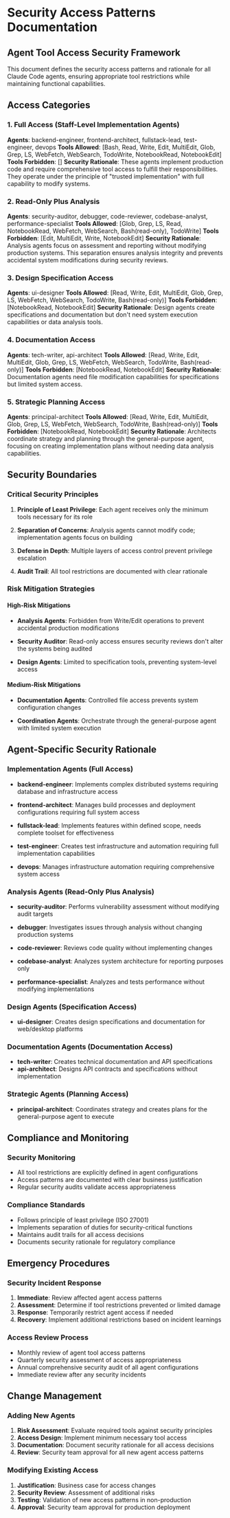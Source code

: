 # Security Access Patterns Documentation

## Agent Tool Access Security Framework

This document defines the security access patterns and rationale for all Claude Code agents,
ensuring appropriate tool restrictions while maintaining functional capabilities.

## Access Categories

### 1. Full Access (Staff-Level Implementation Agents)

**Agents**: backend-engineer, frontend-architect, fullstack-lead, test-engineer, devops
**Tools Allowed**: [Bash, Read, Write, Edit, MultiEdit, Glob, Grep, LS, WebFetch,
WebSearch, TodoWrite, NotebookRead, NotebookEdit]
**Tools Forbidden**: []
**Security Rationale**: These agents implement production code and require comprehensive
tool access to fulfill their responsibilities. They operate under the principle of
"trusted implementation" with full capability to modify systems.

### 2. Read-Only Plus Analysis

**Agents**: security-auditor, debugger, code-reviewer, codebase-analyst,
performance-specialist
**Tools Allowed**: [Glob, Grep, LS, Read, NotebookRead, WebFetch, WebSearch,
Bash(read-only), TodoWrite]
**Tools Forbidden**: [Edit, MultiEdit, Write, NotebookEdit]
**Security Rationale**: Analysis agents focus on assessment and reporting without
modifying production systems. This separation ensures analysis integrity and prevents
accidental system modifications during security reviews.

### 3. Design Specification Access

**Agents**: ui-designer
**Tools Allowed**: [Read, Write, Edit, MultiEdit, Glob, Grep, LS, WebFetch,
WebSearch, TodoWrite, Bash(read-only)]
**Tools Forbidden**: [NotebookRead, NotebookEdit]
**Security Rationale**: Design agents create specifications and documentation but don't
need system execution capabilities or data analysis tools.

### 4. Documentation Access

**Agents**: tech-writer, api-architect
**Tools Allowed**: [Read, Write, Edit, MultiEdit, Glob, Grep, LS, WebFetch,
WebSearch, TodoWrite, Bash(read-only)]
**Tools Forbidden**: [NotebookRead, NotebookEdit]
**Security Rationale**: Documentation agents need file modification capabilities for
specifications but limited system access.

### 5. Strategic Planning Access

**Agents**: principal-architect
**Tools Allowed**: [Read, Write, Edit, MultiEdit, Glob, Grep, LS, WebFetch,
WebSearch, TodoWrite, Bash(read-only)]
**Tools Forbidden**: [NotebookRead, NotebookEdit]
**Security Rationale**: Architects coordinate strategy and planning through the
general-purpose agent, focusing on creating implementation plans without needing
data analysis capabilities.

## Security Boundaries

### Critical Security Principles

1. **Principle of Least Privilege**: Each agent receives only the minimum tools
   necessary for its role

2. **Separation of Concerns**: Analysis agents cannot modify code; implementation
   agents focus on building

3. **Defense in Depth**: Multiple layers of access control prevent privilege
   escalation

4. **Audit Trail**: All tool restrictions are documented with clear rationale

### Risk Mitigation Strategies

#### High-Risk Mitigations

- **Analysis Agents**: Forbidden from Write/Edit operations to prevent accidental
  production modifications

- **Security Auditor**: Read-only access ensures security reviews don't alter the
  systems being audited

- **Design Agents**: Limited to specification tools, preventing system-level
  access

#### Medium-Risk Mitigations

- **Documentation Agents**: Controlled file access prevents system configuration
  changes

- **Coordination Agents**: Orchestrate through the general-purpose agent with
  limited system execution

## Agent-Specific Security Rationale

### Implementation Agents (Full Access)

- **backend-engineer**: Implements complex distributed systems requiring database
  and infrastructure access

- **frontend-architect**: Manages build processes and deployment configurations
  requiring full system access

- **fullstack-lead**: Implements features within defined scope, needs complete
  toolset for effectiveness

- **test-engineer**: Creates test infrastructure and automation requiring full
  implementation capabilities

- **devops**: Manages infrastructure automation requiring comprehensive system
  access

### Analysis Agents (Read-Only Plus Analysis)

- **security-auditor**: Performs vulnerability assessment without modifying audit
  targets

- **debugger**: Investigates issues through analysis without changing production
  systems

- **code-reviewer**: Reviews code quality without implementing changes
- **codebase-analyst**: Analyzes system architecture for reporting purposes
  only

- **performance-specialist**: Analyzes and tests performance without modifying
  implementations

### Design Agents (Specification Access)

- **ui-designer**: Creates design specifications and documentation for
  web/desktop platforms

### Documentation Agents (Documentation Access)

- **tech-writer**: Creates technical documentation and API specifications
- **api-architect**: Designs API contracts and specifications without
  implementation

### Strategic Agents (Planning Access)

- **principal-architect**: Coordinates strategy and creates plans for the
  general-purpose agent to execute

## Compliance and Monitoring

### Security Monitoring

- All tool restrictions are explicitly defined in agent configurations
- Access patterns are documented with clear business justification
- Regular security audits validate access appropriateness

### Compliance Standards

- Follows principle of least privilege (ISO 27001)
- Implements separation of duties for security-critical functions
- Maintains audit trails for all access decisions
- Documents security rationale for regulatory compliance

## Emergency Procedures

### Security Incident Response

1. **Immediate**: Review affected agent access patterns
2. **Assessment**: Determine if tool restrictions prevented or limited damage
3. **Response**: Temporarily restrict agent access if needed
4. **Recovery**: Implement additional restrictions based on incident learnings

### Access Review Process

- Monthly review of agent tool access patterns
- Quarterly security assessment of access appropriateness
- Annual comprehensive security audit of all agent configurations
- Immediate review after any security incidents

## Change Management

### Adding New Agents

1. **Risk Assessment**: Evaluate required tools against security principles
2. **Access Design**: Implement minimum necessary tool access
3. **Documentation**: Document security rationale for all access decisions
4. **Review**: Security team approval for all new agent access patterns

### Modifying Existing Access

1. **Justification**: Business case for access changes
2. **Security Review**: Assessment of additional risks
3. **Testing**: Validation of new access patterns in non-production
4. **Approval**: Security team approval for production deployment
